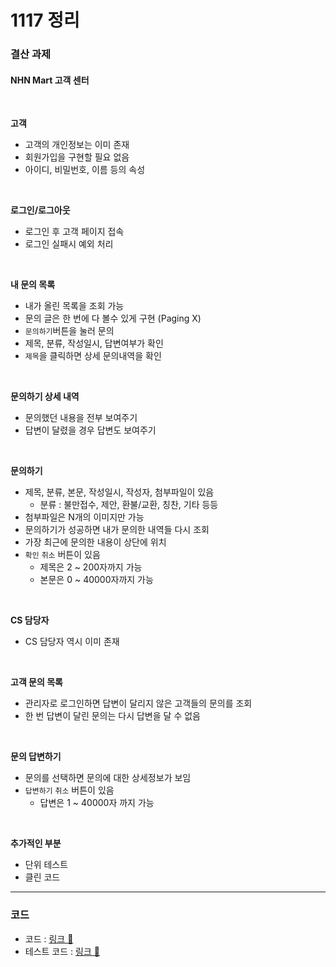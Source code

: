 # 1117 정리

### 결산 과제

#### NHN Mart 고객 센터

<br/>

**고객**
- 고객의 개인정보는 이미 존재
- 회원가입을 구현할 필요 없음
- 아이디, 비밀번호, 이름 등의 속성

<Br/>

**로그인/로그아웃**
- 로그인 후 고객 페이지 접속
- 로그인 실패시 예외 처리

<Br/>

**내 문의 목록**
- 내가 올린 목록을 조회 가능
- 문의 글은 한 번에 다 볼수 있게 구현 (Paging X)
- `문의하기`버튼을 눌러 문의
- 제목, 분류, 작성일시, 답변여부가 확인
- `제목`을 클릭하면 상세 문의내역을 확인

<br/>

**문의하기 상세 내역**
- 문의했던 내용을 전부 보여주기
- 답변이 달렸을 경우 답변도 보여주기

<Br/>

**문의하기**
- 제목, 분류, 본문, 작성일시, 작성자, 첨부파일이 있음
    - 분류 : 불만접수, 제안, 환불/교환, 칭찬, 기타 등등
- 첨부파일은 N개의 이미지만 가능
- 문의하기가 성공하면 내가 문의한 내역들 다시 조회
- 가장 최근에 문의한 내용이 상단에 위치
- `확인` `취소` 버튼이 있음
    - 제목은 2 ~ 200자까지 가능
    - 본문은 0 ~ 40000자까지 가능

<br/>

**CS 담당자**
- CS 담당자 역시 이미 존재

<br/>

**고객 문의 목록**
- 관리자로 로그인하면 답변이 달리지 않은 고객들의 문의를 조회
- 한 번 답변이 달린 문의는 다시 답변을 달 수 없음

<br/>

**문의 답변하기**
- 문의를 선택하면 문의에 대한 상세정보가 보임
- `답변하기` `취소` 버튼이 있음
    - 답변은 1 ~ 40000자 까지 가능

<br/>

**추가적인 부분**
- 단위 테스트
- 클린 코드 

---

### 코드
- 코드 : [링크 🔑](https://github.com/unhas01/nhnacademy/tree/master/Week12/nhnmart-cs)
- 테스트 코드 : [링크 🔑](https://github.com/unhas01/nhnacademy/tree/master/Week12/nhnmart-cs/src/test/java/com/nhnmart/cs/controller)